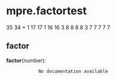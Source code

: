 mpre.factortest
==============

35
34 + 1
17 17 1
16 16 3
8 8 8 8 3
7 7 7 7 7

factor
--------------

**factor**(number):

				No documentation available
